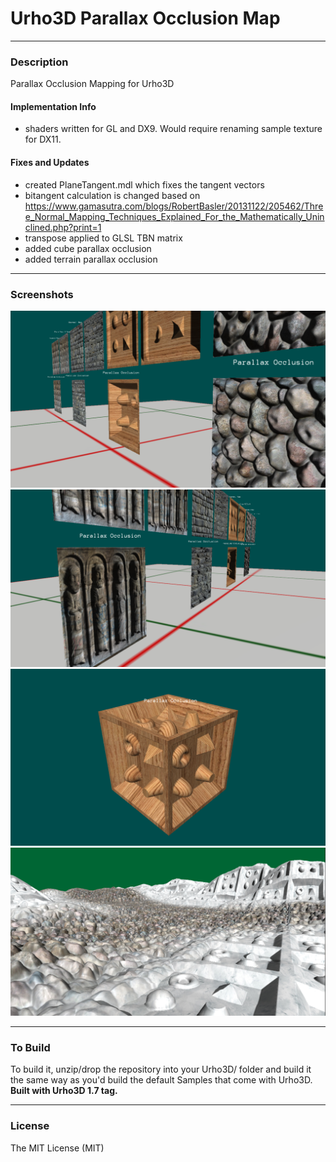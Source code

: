 # Urho3D Parallax Occlusion Map
  
---
### Description
Parallax Occlusion Mapping for Urho3D
  
#### Implementation Info
* shaders written for GL and DX9. Would require renaming sample texture for DX11.

#### Fixes and Updates
* created PlaneTangent.mdl which fixes the tangent vectors
* bitangent calculation is changed based on https://www.gamasutra.com/blogs/RobertBasler/20131122/205462/Three_Normal_Mapping_Techniques_Explained_For_the_Mathematically_Uninclined.php?print=1
* transpose applied to GLSL TBN matrix
* added cube parallax occlusion
* added terrain parallax occlusion

---
### Screenshots

![alt tag](https://github.com/Lumak/Urho3D-ParallaxOcclusionMap/blob/master/screenshot/Screenshot.png)
![alt tag](https://github.com/Lumak/Urho3D-ParallaxOcclusionMap/blob/master/screenshot/Screenshot2.png)
![alt tag](https://github.com/Lumak/Urho3D-ParallaxOcclusionMap/blob/master/screenshot/Screenshot3.png)
![alt tag](https://github.com/Lumak/Urho3D-ParallaxOcclusionMap/blob/master/screenshot/parallaxTerrain.jpg)

---
### To Build
To build it, unzip/drop the repository into your Urho3D/ folder and build it the same way as you'd build the default Samples that come with Urho3D.  
**Built with Urho3D 1.7 tag.**
  
---  
### License
The MIT License (MIT)







